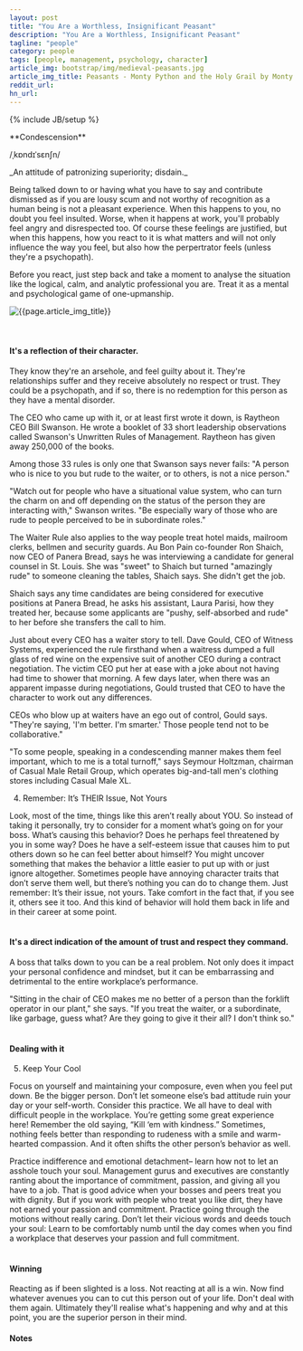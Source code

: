 ```yaml
---
layout: post
title: "You Are a Worthless, Insignificant Peasant"
description: "You Are a Worthless, Insignificant Peasant"
tagline: "people"
category: people
tags: [people, management, psychology, character]
article_img: bootstrap/img/medieval-peasants.jpg
article_img_title: Peasants - Monty Python and the Holy Grail by Monty Python
reddit_url:
hn_url:
---
```

{% include JB/setup %}
<div class="intro">
<div class="intro-txt">
<span markdown="span">
**Condescension**
</span>

/ˌkɒndɪˈsɛnʃn/

<p>
<span markdown="span">_An attitude of patronizing superiority; disdain._</span>
</p>
<p>
Being talked down to or having what you have to say and contribute dismissed as if you are lousy scum and not worthy of recognition as a human being is not a pleasant experience. When this happens to you, no doubt you feel insulted. Worse, when it happens at work, you'll probably feel angry and disrespected too. Of course these feelings are justified, but when this happens, how you react to it is what matters and will not only influence the way you feel, but also how the perpertrator feels (unless they're a psychopath).
</p>
<p>
Before you react, just step back and take a moment to analyse the situation like the logical, calm, and analytic professional you are. Treat it as a mental and psychological game of one-upmanship.
</p>

</div>
<div class="intro-img-border">
<div class="intro-img-bevel">
<div class="intro-img">
<img class="article-image" title="{{page.article_img_title}}" src="{{ASSET_PATH}}/{{page.article_img}}"/>
</div>
</div>
</div>
</div>
<br/>
<br/>

#### It's a reflection of their character.

They know they're an arsehole, and feel guilty about it. They're relationships suffer and they receive absolutely no respect or trust. They could be a psychopath, and if so, there is no redemption for this person as they have a mental disorder.

The CEO who came up with it, or at least first wrote it down, is Raytheon CEO Bill Swanson. He wrote a booklet of 33 short leadership observations called Swanson's Unwritten Rules of Management. Raytheon has given away 250,000 of the books.

Among those 33 rules is only one that Swanson says never fails: "A person who is nice to you but rude to the waiter, or to others, is not a nice person."

"Watch out for people who have a situational value system, who can turn the charm on and off depending on the status of the person they are interacting with," Swanson writes. "Be especially wary of those who are rude to people perceived to be in subordinate roles."

The Waiter Rule also applies to the way people treat hotel maids, mailroom clerks, bellmen and security guards. Au Bon Pain co-founder Ron Shaich, now CEO of Panera Bread, says he was interviewing a candidate for general counsel in St. Louis. She was "sweet" to Shaich but turned "amazingly rude" to someone cleaning the tables, Shaich says. She didn't get the job.

Shaich says any time candidates are being considered for executive positions at Panera Bread, he asks his assistant, Laura Parisi, how they treated her, because some applicants are "pushy, self-absorbed and rude" to her before she transfers the call to him.

Just about every CEO has a waiter story to tell. Dave Gould, CEO of Witness Systems, experienced the rule firsthand when a waitress dumped a full glass of red wine on the expensive suit of another CEO during a contract negotiation. The victim CEO put her at ease with a joke about not having had time to shower that morning. A few days later, when there was an apparent impasse during negotiations, Gould trusted that CEO to have the character to work out any differences.

CEOs who blow up at waiters have an ego out of control, Gould says. "They're saying, 'I'm better. I'm smarter.' Those people tend not to be collaborative."

"To some people, speaking in a condescending manner makes them feel important, which to me is a total turnoff," says Seymour Holtzman, chairman of Casual Male Retail Group, which operates big-and-tall men's clothing stores including Casual Male XL.


4. Remember: It’s THEIR Issue, Not Yours

Look, most of the time, things like this aren’t really about YOU. So instead of taking it personally, try to consider for a moment what’s going on for your boss. What’s causing this behavior? Does he perhaps feel threatened by you in some way? Does he have a self-esteem issue that causes him to put others down so he can feel better about himself? You might uncover something that makes the behavior a little easier to put up with or just ignore altogether. Sometimes people have annoying character traits that don’t serve them well, but there’s nothing you can do to change them. Just remember: It’s their issue, not yours. Take comfort in the fact that, if you see it, others see it too. And this kind of behavior will hold them back in life and in their career at some point.
<br/>
<br/>



#### It's a direct indication of the amount of trust and respect they command.

A boss that talks down to you can be a real problem. Not only does it impact your personal confidence and mindset, but it can be embarrassing and detrimental to the entire workplace’s performance. 

"Sitting in the chair of CEO makes me no better of a person than the forklift operator in our plant," she says. "If you treat the waiter, or a subordinate, like garbage, guess what? Are they going to give it their all? I don't think so."
<br/>
<br/>



#### Dealing with it

5. Keep Your Cool

Focus on yourself and maintaining your composure, even when you feel put down. Be the bigger person. Don’t let someone else’s bad attitude ruin your day or your self-worth. Consider this practice. We all have to deal with difficult people in the workplace. You’re getting some great experience here! Remember the old saying, “Kill ‘em with kindness.” Sometimes, nothing feels better than responding to rudeness with a smile and warm-hearted compassion. And it often shifts the other person’s behavior as well.

Practice indifference and emotional detachment– learn how not to let an asshole touch your soul.  Management gurus and executives are constantly ranting about the importance of commitment, passion, and giving all you have to a job. That is good advice when your bosses and peers treat you with dignity. But if you work with people who treat you like dirt, they have not earned your passion and commitment. Practice going through the motions without really caring. Don’t let their vicious words and deeds touch your soul: Learn to be comfortably numb until the day comes when you find a workplace that deserves your passion and full commitment.
<br/>
<br/>

#### Winning
Reacting as if been slighted is a loss. Not reacting at all is a win. Now find whatever avenues you can to cut this person out of your life. Don't deal with them again. Ultimately they'll realise what's happening and why and at this point, you are the superior person in their mind.

#### Notes
















